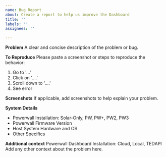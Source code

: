 ```yaml
---
name: Bug Report
about: Create a report to help us improve the Dashboard
title: ''
labels: ''
assignees: ''

---
```


**Problem**
A clear and concise description of the problem or bug.

**To Reproduce**
Please paste a screenshot or steps to reproduce the behavior:
1. Go to '...'
2. Click on '....'
3. Scroll down to '....'
4. See error

**Screenshots**
If applicable, add screenshots to help explain your problem.

**System Details**
 - Powerwall Installation: Solar-Only, PW, PW+, PW2, PW3
 - Powerwall Firmware Version
 - Host System Hardware and OS
 - Other Specifics

**Additional context**
Powerwall Dashboard Installation: Cloud, Local, TEDAPI
Add any other context about the problem here.
